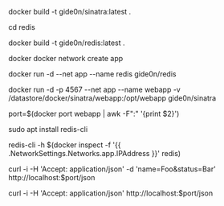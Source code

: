 
 docker build -t gide0n/sinatra:latest .

cd redis

docker build -t gide0n/redis:latest .



docker docker network create app

docker run -d  --net app --name redis gide0n/redis

docker run -d -p 4567 --net app --name webapp -v /datastore/docker/sinatra/webapp:/opt/webapp gide0n/sinatra


port=$(docker port webapp | awk -F":" '{print $2}')


sudo apt install redis-cli

redis-cli -h $(docker inspect -f '{{ .NetworkSettings.Networks.app.IPAddress }}' redis)

curl -i -H 'Accept: application/json' -d 'name=Foo&status=Bar' http://localhost:$port/json

curl -i -H 'Accept: application/json' http://localhost:$port/json
